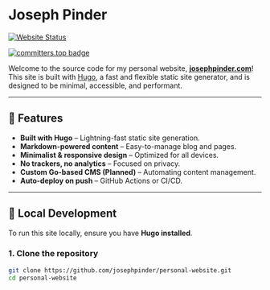 # Joseph Pinder 

[![Website Status](https://img.shields.io/website?url=https%3A%2F%2Fjosephpinder.com)](https://josephpinder.com)

[![committers.top badge](https://user-badge.committers.top/the_bahamas/USERNAME.svg)](https://user-badge.committers.top/the_bahamas/jsphpndr)

Welcome to the source code for my personal website, **[josephpinder.com](https://josephpinder.com)**! This site is built with [Hugo](https://gohugo.io/), a fast and flexible static site generator, and is designed to be minimal, accessible, and performant.

---

## 📌 Features
- **Built with Hugo** – Lightning-fast static site generation.
- **Markdown-powered content** – Easy-to-manage blog and pages.
- **Minimalist & responsive design** – Optimized for all devices.
- **No trackers, no analytics** – Focused on privacy.
- **Custom Go-based CMS (Planned)** – Automating content management.
- **Auto-deploy on push** – GitHub Actions or CI/CD.

---

## 🚀 Local Development

To run this site locally, ensure you have **Hugo installed**.

### **1. Clone the repository**
```sh
git clone https://github.com/josephpinder/personal-website.git
cd personal-website
